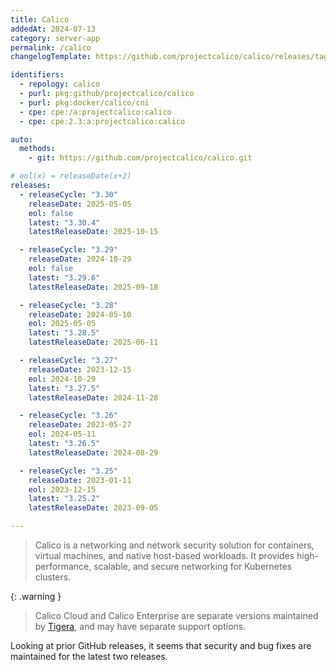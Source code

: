 ```yaml
---
title: Calico
addedAt: 2024-07-13
category: server-app
permalink: /calico
changelogTemplate: https://github.com/projectcalico/calico/releases/tag/v__LATEST__

identifiers:
  - repology: calico
  - purl: pkg:github/projectcalico/calico
  - purl: pkg:docker/calico/cni
  - cpe: cpe:/a:projectcalico:calico
  - cpe: cpe:2.3:a:projectcalico:calico

auto:
  methods:
    - git: https://github.com/projectcalico/calico.git

# eol(x) = releaseDate(x+2)
releases:
  - releaseCycle: "3.30"
    releaseDate: 2025-05-05
    eol: false
    latest: "3.30.4"
    latestReleaseDate: 2025-10-15

  - releaseCycle: "3.29"
    releaseDate: 2024-10-29
    eol: false
    latest: "3.29.6"
    latestReleaseDate: 2025-09-18

  - releaseCycle: "3.28"
    releaseDate: 2024-05-10
    eol: 2025-05-05
    latest: "3.28.5"
    latestReleaseDate: 2025-06-11

  - releaseCycle: "3.27"
    releaseDate: 2023-12-15
    eol: 2024-10-29
    latest: "3.27.5"
    latestReleaseDate: 2024-11-28

  - releaseCycle: "3.26"
    releaseDate: 2023-05-27
    eol: 2024-05-11
    latest: "3.26.5"
    latestReleaseDate: 2024-08-29

  - releaseCycle: "3.25"
    releaseDate: 2023-01-11
    eol: 2023-12-15
    latest: "3.25.2"
    latestReleaseDate: 2023-09-05

---
```


> Calico is a networking and network security solution for containers, virtual
> machines, and native host-based workloads. It provides high-performance,
> scalable, and secure networking for Kubernetes clusters.

{: .warning }

> Calico Cloud and Calico Enterprise are separate versions maintained by
> [Tigera](https://www.tigera.io/tigera-products), and may have separate support
> options.

Looking at prior GitHub releases, it seems that security and bug fixes are
maintained for the latest two releases.
